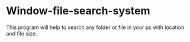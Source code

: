 # Window-file-search-system
This program  will help to search any folder or file in your pc with location and file size.
